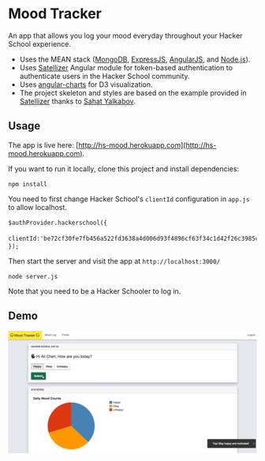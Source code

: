 # Mood Tracker

An app that allows you log your mood everyday throughout your Hacker School experience. 

* Uses the MEAN stack ([MongoDB](http://www.mongodb.org/), [ExpressJS](http://expressjs.com/), [AngularJS](https://angularjs.org/), and [Node.js](http://nodejs.org/)).
* Uses [Satellizer](https://github.com/sahat/satellizer) Angular module for token-based authentication to authenticate users in the Hacker School community.
* Uses [angular-charts](https://github.com/chinmaymk/angular-charts) for D3 visualization.
* The project skeleton and styles are based on the example provided in [Satellizer](https://github.com/sahat/satellizer) thanks to [Sahat Yalkabov](https://github.com/sahat/).

## Usage

The app is live here: [http://hs-mood.herokuapp.com](http://hs-mood.herokuapp.com).

If you want to run it locally, clone this project and install dependencies:

```
npm install
```
You need to first change Hacker School's `clientId` configuration in `app.js` to allow localhost.

```
$authProvider.hackerschool({
	clientId:'be72cf30fe7fb456a522fd3638a4d006d93f4896cf63f34c1d42f26c3985cd81'
});
```
Then start the server and visit the app at `http://localhost:3000/`

```
node server.js
```
Note that you need to be a Hacker Schooler to log in.

## Demo
![daily-log](https://raw.githubusercontent.com/chena/mood-tracker/master/util/mood-tracker.png)
